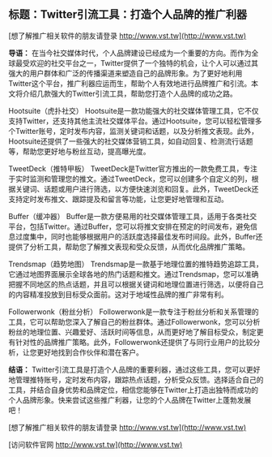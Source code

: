 ## **标题：Twitter引流工具：打造个人品牌的推广利器**

[想了解推广相关软件的朋友请登录 http://www.vst.tw](http://www.vst.tw)

**导语：**
在当今社交媒体时代，个人品牌建设已经成为一个重要的方向。而作为全球最受欢迎的社交平台之一，Twitter提供了一个独特的机会，让个人可以通过其强大的用户群体和广泛的传播渠道来塑造自己的品牌形象。为了更好地利用Twitter这个平台，推广利器应运而生，帮助个人有效地进行品牌推广和引流。本文将介绍几款强大的Twitter引流工具，帮助您打造个人品牌的成功之路。

Hootsuite（虎扑社交）
Hootsuite是一款功能强大的社交媒体管理工具，它不仅支持Twitter，还支持其他主流社交媒体平台。通过Hootsuite，您可以轻松管理多个Twitter账号，定时发布内容，监测关键词和话题，以及分析推文表现。此外，Hootsuite还提供了一些强大的社交媒体营销工具，如自动回复、检测流行话题等，帮助您更好地与粉丝互动，提高曝光度。

TweetDeck（推特甲板）
TweetDeck是Twitter官方推出的一款免费工具，专注于实时监测和管理您的推文。通过TweetDeck，您可以创建多个自定义的列，根据关键词、话题或用户进行筛选，以方便快速浏览和回复。此外，TweetDeck还支持定时发布推文、跟踪提及和留言等功能，让您更好地管理和互动。

Buffer（缓冲器）
Buffer是一款方便易用的社交媒体管理工具，适用于各类社交平台，包括Twitter。通过Buffer，您可以将推文安排在预定的时间发布，避免信息过度集中，同时也能够根据用户的活跃度选择最佳发布时间段。此外，Buffer还提供了分析工具，帮助您了解推文表现和受众反馈，从而优化品牌推广策略。

Trendsmap（趋势地图）
Trendsmap是一款基于地理位置的推特趋势追踪工具，它通过地图界面展示全球各地的热门话题和推文。通过Trendsmap，您可以准确把握不同地区的热点话题，并且可以根据关键词和地理位置进行筛选，以便将自己的内容精准投放到目标受众面前。这对于地域性品牌的推广非常有利。

Followerwonk（粉丝分析）
Followerwonk是一款专注于粉丝分析和关系管理的工具，它可以帮助您深入了解自己的粉丝群体。通过Followerwonk，您可以分析粉丝的地理位置、兴趣爱好、活跃时间等信息，从而更好地了解目标受众，制定更有针对性的品牌推广策略。此外，Followerwonk还提供了与同行业用户的比较分析，让您更好地找到合作伙伴和潜在客户。

**结语：**
Twitter引流工具是打造个人品牌的重要利器，通过这些工具，您可以更好地管理推特账号，定时发布内容，跟踪热点话题，分析受众反馈。选择适合自己的工具，并结合自身优势和品牌定位，相信您能够在Twitter上打造出独特而成功的个人品牌形象。快来尝试这些推广利器，让您的个人品牌在Twitter上蓬勃发展吧！

[想了解推广相关软件的朋友请登录 http://www.vst.tw](http://www.vst.tw)


[访问软件官网 http://www.vst.tw](http://www.vst.tw)
